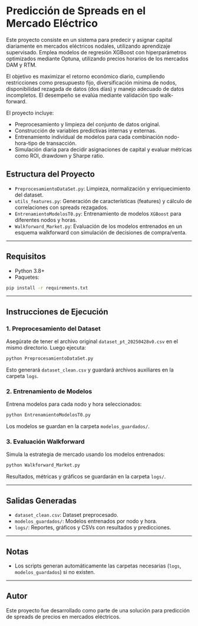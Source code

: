 # Predicción de Spreads en el Mercado Eléctrico

Este proyecto consiste en un sistema para predecir y asignar capital diariamente en mercados eléctricos nodales, utilizando aprendizaje supervisado. Emplea modelos de regresión XGBoost con hiperparámetros optimizados mediante Optuna, utilizando precios horarios de los mercados DAM y RTM.

El objetivo es maximizar el retorno económico diario, cumpliendo restricciones como presupuesto fijo, diversificación mínima de nodos, disponibilidad rezagada de datos (dos días) y manejo adecuado de datos incompletos. El desempeño se evalúa mediante validación tipo walk-forward.

El proyecto incluye:

- Preprocesamiento y limpieza del conjunto de datos original.
- Construcción de variables predictivas internas y externas.
- Entrenamiento individual de modelos para cada combinación nodo-hora-tipo de transacción.
- Simulación diaria para decidir asignaciones de capital y evaluar métricas como ROI, drawdown y Sharpe ratio.

## Estructura del Proyecto

- `PreprocesamientoDataSet.py`: Limpieza, normalización y enriquecimiento del dataset.
- `utils_features.py`: Generación de características (features) y cálculo de correlaciones con spreads rezagados.
- `EntrenamientoModelosT0.py`: Entrenamiento de modelos `XGBoost` para diferentes nodos y horas.
- `Walkforward_Market.py`: Evaluación de los modelos entrenados en un esquema walkforward con simulación de decisiones de compra/venta.

---

## Requisitos

- Python 3.8+
- Paquetes:

```bash
pip install -r requirements.txt
```

---

## Instrucciones de Ejecución

### 1. Preprocesamiento del Dataset

Asegúrate de tener el archivo original `dataset_pt_20250428v0.csv` en el mismo directorio. Luego ejecuta:

```bash
python PreprocesamientoDataSet.py
```

Esto generará `dataset_clean.csv` y guardará archivos auxiliares en la carpeta `logs`.

### 2. Entrenamiento de Modelos

Entrena modelos para cada nodo y hora seleccionados:

```bash
python EntrenamientoModelosT0.py
```

Los modelos se guardan en la carpeta `modelos_guardados/`.

### 3. Evaluación Walkforward

Simula la estrategia de mercado usando los modelos entrenados:

```bash
python Walkforward_Market.py
```

Resultados, métricas y gráficos se guardarán en la carpeta `logs/`.

---

## Salidas Generadas

- `dataset_clean.csv`: Dataset preprocesado.
- `modelos_guardados/`: Modelos entrenados por nodo y hora.
- `logs/`: Reportes, gráficos y CSVs con resultados y predicciones.

---

## Notas

- Los scripts generan automáticamente las carpetas necesarias (`logs`, `modelos_guardados`) si no existen.


---

## Autor

Este proyecto fue desarrollado como parte de una solución para predicción de spreads de precios en mercados eléctricos.
